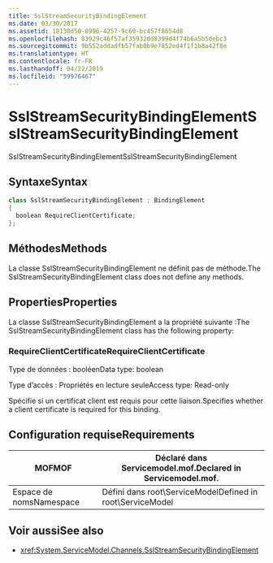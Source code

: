 ```yaml
---
title: SslStreamSecurityBindingElement
ms.date: 03/30/2017
ms.assetid: 18130d50-8996-4257-9c60-bc457f8654d8
ms.openlocfilehash: 83929c46f57af35932dd8399d4f74b6a5b5debc3
ms.sourcegitcommit: 9b552addadfb57fab0b9e7852ed4f1f1b8a42f8e
ms.translationtype: HT
ms.contentlocale: fr-FR
ms.lasthandoff: 04/22/2019
ms.locfileid: "59976467"
---
```

# <a name="sslstreamsecuritybindingelement"></a><span data-ttu-id="fe98e-102">SslStreamSecurityBindingElement</span><span class="sxs-lookup"><span data-stu-id="fe98e-102">SslStreamSecurityBindingElement</span></span>
<span data-ttu-id="fe98e-103">SslStreamSecurityBindingElement</span><span class="sxs-lookup"><span data-stu-id="fe98e-103">SslStreamSecurityBindingElement</span></span>  
  
## <a name="syntax"></a><span data-ttu-id="fe98e-104">Syntaxe</span><span class="sxs-lookup"><span data-stu-id="fe98e-104">Syntax</span></span>  
  
```csharp
class SslStreamSecurityBindingElement : BindingElement  
{  
  boolean RequireClientCertificate;  
};  
```  
  
## <a name="methods"></a><span data-ttu-id="fe98e-105">Méthodes</span><span class="sxs-lookup"><span data-stu-id="fe98e-105">Methods</span></span>  
 <span data-ttu-id="fe98e-106">La classe SslStreamSecurityBindingElement ne définit pas de méthode.</span><span class="sxs-lookup"><span data-stu-id="fe98e-106">The SslStreamSecurityBindingElement class does not define any methods.</span></span>  
  
## <a name="properties"></a><span data-ttu-id="fe98e-107">Properties</span><span class="sxs-lookup"><span data-stu-id="fe98e-107">Properties</span></span>  
 <span data-ttu-id="fe98e-108">La classe SslStreamSecurityBindingElement a la propriété suivante :</span><span class="sxs-lookup"><span data-stu-id="fe98e-108">The SslStreamSecurityBindingElement class has the following property:</span></span>  
  
### <a name="requireclientcertificate"></a><span data-ttu-id="fe98e-109">RequireClientCertificate</span><span class="sxs-lookup"><span data-stu-id="fe98e-109">RequireClientCertificate</span></span>  
 <span data-ttu-id="fe98e-110">Type de données : booléen</span><span class="sxs-lookup"><span data-stu-id="fe98e-110">Data type: boolean</span></span>  
  
 <span data-ttu-id="fe98e-111">Type d’accès : Propriétés en lecture seule</span><span class="sxs-lookup"><span data-stu-id="fe98e-111">Access type: Read-only</span></span>  
  
 <span data-ttu-id="fe98e-112">Spécifie si un certificat client est requis pour cette liaison.</span><span class="sxs-lookup"><span data-stu-id="fe98e-112">Specifies whether a client certificate is required for this binding.</span></span>  
  
## <a name="requirements"></a><span data-ttu-id="fe98e-113">Configuration requise</span><span class="sxs-lookup"><span data-stu-id="fe98e-113">Requirements</span></span>  
  
|<span data-ttu-id="fe98e-114">MOF</span><span class="sxs-lookup"><span data-stu-id="fe98e-114">MOF</span></span>|<span data-ttu-id="fe98e-115">Déclaré dans Servicemodel.mof.</span><span class="sxs-lookup"><span data-stu-id="fe98e-115">Declared in Servicemodel.mof.</span></span>|  
|---------|-----------------------------------|  
|<span data-ttu-id="fe98e-116">Espace de noms</span><span class="sxs-lookup"><span data-stu-id="fe98e-116">Namespace</span></span>|<span data-ttu-id="fe98e-117">Défini dans root\ServiceModel</span><span class="sxs-lookup"><span data-stu-id="fe98e-117">Defined in root\ServiceModel</span></span>|  
  
## <a name="see-also"></a><span data-ttu-id="fe98e-118">Voir aussi</span><span class="sxs-lookup"><span data-stu-id="fe98e-118">See also</span></span>

- <xref:System.ServiceModel.Channels.SslStreamSecurityBindingElement>
